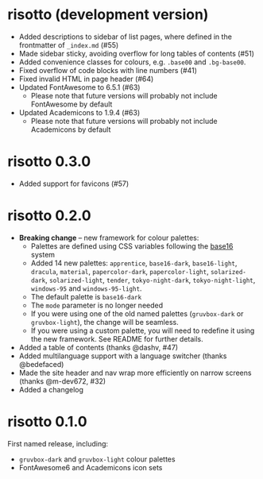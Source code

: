 # risotto (development version)

* Added descriptions to sidebar of list pages, where defined in the frontmatter of `_index.md` (#55)
* Made sidebar sticky, avoiding overflow for long tables of contents (#51)
* Added convenience classes for colours, e.g. `.base00` and `.bg-base00`.
* Fixed overflow of code blocks with line numbers (#41)
* Fixed invalid HTML in page header (#64)
* Updated FontAwesome to 6.5.1 (#63)
  * Please note that future versions will probably not include FontAwesome by default
* Updated Academicons to 1.9.4 (#63)
  * Please note that future versions will probably not include Academicons by default

# risotto 0.3.0

* Added support for favicons (#57)

# risotto 0.2.0

* **Breaking change** – new framework for colour palettes:
  * Palettes are defined using CSS variables following the [base16](https://github.com/chriskempson/base16) system
  * Added 14 new palettes: `apprentice`, `base16-dark`, `base16-light`, `dracula`, `material`, `papercolor-dark`, `papercolor-light`, `solarized-dark`, `solarized-light`, `tender`, `tokyo-night-dark`, `tokyo-night-light`, `windows-95` and `windows-95-light`.
  * The default palette is `base16-dark`
  * The `mode` parameter is no longer needed
  * If you were using one of the old named palettes (`gruvbox-dark` or `gruvbox-light`), the change will be seamless.
  * If you were using a custom palette, you will need to redefine it using the new framework. See README for further details.
* Added a table of contents (thanks @dashv, #47)
* Added multilanguage support with a language switcher (thanks @bedefaced)
* Made the site header and nav wrap more efficiently on narrow screens (thanks @m-dev672, #32)
* Added a changelog

# risotto 0.1.0

First named release, including:

* `gruvbox-dark` and `gruvbox-light` colour palettes
* FontAwesome6 and Academicons icon sets
